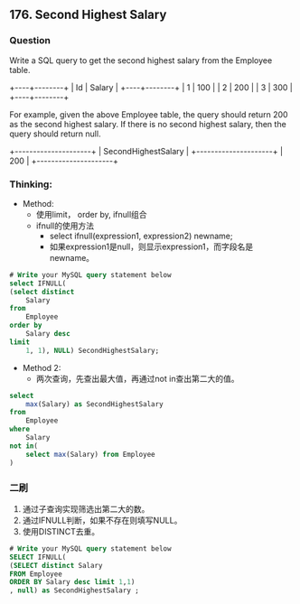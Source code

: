 ## 176. Second Highest Salary

### Question
Write a SQL query to get the second highest salary from the Employee table.

+----+--------+
| Id | Salary |
+----+--------+
| 1  | 100    |
| 2  | 200    |
| 3  | 300    |
+----+--------+

For example, given the above Employee table, the query should return 200 as the second highest salary. If there is no second highest salary, then the query should return null.

+---------------------+
| SecondHighestSalary |
+---------------------+
| 200                 |
+---------------------+

### Thinking:
* Method:
	* 使用limit， order by, ifnull组合
	* ifnull的使用方法
		* select ifnull(expression1, expression2) newname;
		* 如果expression1是null，则显示expression1，而字段名是newname。

```SQL
# Write your MySQL query statement below
select IFNULL(
(select distinct
    Salary
from
    Employee
order by
    Salary desc
limit
    1, 1), NULL) SecondHighestSalary;
```

* Method 2:
	* 两次查询，先查出最大值，再通过not in查出第二大的值。

```SQL
select
    max(Salary) as SecondHighestSalary 
from
    Employee
where
    Salary
not in(
    select max(Salary) from Employee
)
```

### 二刷
1. 通过子查询实现筛选出第二大的数。
2. 通过IFNULL判断，如果不存在则填写NULL。
3. 使用DISTINCT去重。

```SQL
# Write your MySQL query statement below
SELECT IFNULL(
(SELECT distinct Salary
FROM Employee
ORDER BY Salary desc limit 1,1)
, null) as SecondHighestSalary ;
```